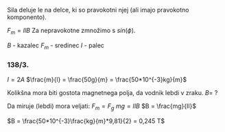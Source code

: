 Sila deluje le na delce, ki so pravokotni njej (ali imajo pravokotno komponento).

$F_m = IlB$
Za nepravokotne zmnožimo s $sin(\phi)$.

$B$ - kazalec
$F_m$ - sredinec
$I$ - palec

### 138/3.
$I = 2A$
$\frac{m}{l} = \frac{50g}{m} = \frac{50*10^{-3}kg}{m}$

Kolikšna mora biti gostota magnetnega polja, da vodnik lebdi v zraku.
$B =\ ?$

Da miruje (lebdi) mora veljati:
$F_m = F_g$
$mg = IlB$
$B = \frac{mg}{Il}$

$B = \frac{50*10^{-3}\frac{kg}{m}*9,81}{2} = 0,245 T$
